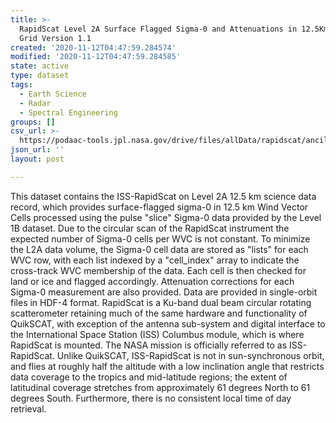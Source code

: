 ```yaml
---
title: >-
  RapidScat Level 2A Surface Flagged Sigma-0 and Attenuations in 12.5Km Swath
  Grid Version 1.1
created: '2020-11-12T04:47:59.284574'
modified: '2020-11-12T04:47:59.284585'
state: active
type: dataset
tags:
  - Earth Science
  - Radar
  - Spectral Engineering
groups: []
csv_url: >-
  https://podaac-tools.jpl.nasa.gov/drive/files/allData/rapidscat/ancillary/revtime.csv
json_url: ''
layout: post

---
```

This dataset contains the ISS-RapidScat on Level 2A 12.5 km science data record, which provides surface-flagged sigma-0 in 12.5 km Wind Vector Cells processed using the pulse "slice" Sigma-0 data provided by the Level 1B dataset. Due to the circular scan of the RapidScat instrument the expected number of Sigma-0 cells per WVC is not constant. To minimize the L2A data volume, the Sigma-0 cell data are stored as "lists" for each WVC row, with each list indexed by a "cell_index" array to indicate the cross-track WVC membership of the data. Each cell is then checked for land or ice and flagged accordingly. Attenuation corrections for each Sigma-0 measurement are also provided. Data are provided in single-orbit files in HDF-4 format. RapidScat is a Ku-band dual beam circular rotating scatterometer retaining much of the same hardware and functionality of QuikSCAT, with exception of the antenna sub-system and digital interface to the International Space Station (ISS) Columbus module, which is where RapidScat is mounted. The NASA mission is officially referred to as ISS-RapidScat. Unlike QuikSCAT, ISS-RapidScat is not in sun-synchronous orbit, and flies at roughly half the altitude with a low inclination angle that restricts data coverage to the tropics and mid-latitude regions; the extent of latitudinal coverage stretches from approximately 61 degrees North to 61 degrees South. Furthermore, there is no consistent local time of day retrieval.
